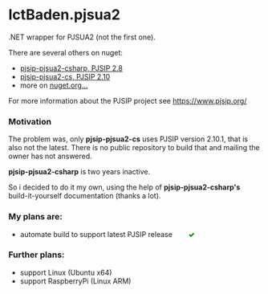 # IctBaden.pjsua2
.NET wrapper for PJSUA2 (not the first one).

There are several others on nuget:

* [pjsip-pjsua2-csharp, PJSIP 2.8](https://www.nuget.org/packages/pjsip-pjsua2-csharp/)
* [pjsip-pjsua2-cs, PJSIP 2.10](https://www.nuget.org/packages/pjsip-pjsua2-cs/)
* more on [nuget.org...](https://www.nuget.org/packages?q=pjsip)

For more information about the PJSIP project see https://www.pjsip.org/

### Motivation
The problem was, only **pjsip-pjsua2-cs** uses PJSIP version 2.10.1, that is also not the latest. There is no public repository to build that and mailing the owner has not answered.

**pjsip-pjsua2-csharp** is two years inactive.

So i decided to do it my own, using the help of **pjsip-pjsua2-csharp's** build-it-yourself documentation (thanks a lot).


### My plans are:

* automate build to support latest PJSIP release <span style="margin-left: 2em; color:green; font-weight: 900;">✓</span>


### Further plans:

* support Linux (Ubuntu x64)
* support RaspberryPi (Linux ARM) 

